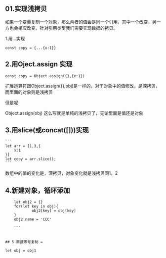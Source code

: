 ## 01.实现浅拷贝

如果一个变量复制一个对象，那么两者的值会是同一个引用，其中一个改变，另一方也会相应改变。针对引用类型我们需要实现数据的拷贝。

1.用...实现

```
const copy = {...{x:1}}
```



## 2.用Oject.assign 实现
```
const copy = Object.assign({},{x:1})

```

扩展运算符跟Object.assign({},obj)是一样的，对于对象中的值修改，是深拷贝，而里面的对象则是浅拷贝



但是呢

Object.assign(obj) 这么写就是单纯的浅拷贝了，无论里面是值还是对象

## 3.用slice(或concat([]))实现

	```
	let arr = [1,3,{
		x:1
	}]
	let copy = arr.slice();
	```


数组中的值的变化是，深拷贝，对象变化就是浅拷贝同1，2



## 4.新建对象，循环添加
```
	let obj2 = {}
	for(let key in obj){
			obj2[key] = obj[key]
	}
	obj2.name = 'CCC'

	```


## 5.直接等号复制 =
```
	let obj = obj1

```
